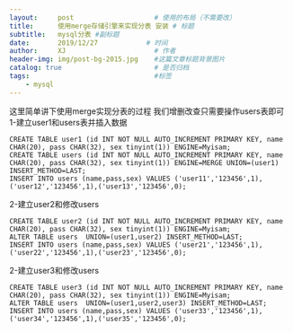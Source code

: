 ```yaml
---
layout:     post                    # 使用的布局（不需要改）
title:      使用merge存储引擎来实现分表 安装 # 标题 
subtitle:   mysql分表 #副标题
date:       2019/12/27            # 时间
author:     XJ                      # 作者
header-img: img/post-bg-2015.jpg    #这篇文章标题背景图片
catalog: true                       # 是否归档
tags:                               #标签
    - mysql 
---
```

这里简单讲下使用merge实现分表的过程
我们增删改查只需要操作users表即可  
1-建立user1和users表并插入数据
    
    CREATE TABLE user1 (id INT NOT NULL AUTO_INCREMENT PRIMARY KEY, name CHAR(20), pass CHAR(32), sex tinyint(1)) ENGINE=Myisam;
    CREATE TABLE users (id INT NOT NULL AUTO_INCREMENT PRIMARY KEY, name CHAR(20), pass CHAR(32), sex tinyint(1)) ENGINE=MERGE UNION=(user1) INSERT_METHOD=LAST;
    INSERT INTO users (name,pass,sex) VALUES ('user11','123456',1),('user12','123456',1),('user13','123456',0);
    
2-建立user2和修改users
        
    CREATE TABLE user2 (id INT NOT NULL AUTO_INCREMENT PRIMARY KEY, name CHAR(20), pass CHAR(32), sex tinyint(1)) ENGINE=Myisam;
    ALTER TABLE users  UNION=(user1,user2) INSERT_METHOD=LAST;
    INSERT INTO users (name,pass,sex) VALUES ('user21','123456',1),('user22','123456',1),('user23','123456',0);
   
2-建立user3和修改users
        
    CREATE TABLE user3 (id INT NOT NULL AUTO_INCREMENT PRIMARY KEY, name CHAR(20), pass CHAR(32), sex tinyint(1)) ENGINE=Myisam;
    ALTER TABLE users  UNION=(user1,user2,user3) INSERT_METHOD=LAST;
    INSERT INTO users (name,pass,sex) VALUES ('user33','123456',1),('user34','123456',1),('user35','123456',0);